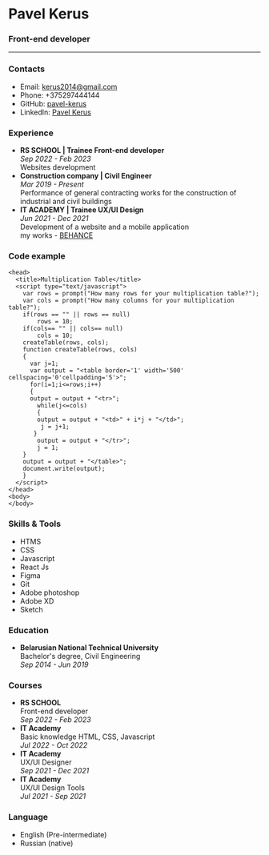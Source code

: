 # Pavel Kerus
### Front-end developer
***
### Contacts
* Email: kerus2014@gmail.com
* Phone: +375297444144
* GitHub: [pavel-kerus](https://github.com/kerus2014)
* LinkedIn: [Pavel Kerus](https://www.linkedin.com/in/pavel-kerus-397839161/)
### Experience
* __RS SCHOOL | Trainee Front-end developer__\
 _Sep 2022 - Feb 2023_\
Websites development
* __Construction company | Civil Engineer__\
 _Mar 2019 - Present_\
Performance of general contracting works for the construction of industrial and civil buildings
* __IT ACADEMY | Trainee UX/UI Design__\
_Jun 2021 - Dec 2021_\
Development of a website and a mobile application\
my works - [BEHANCE](https://www.behance.net/abef2689)

### Code example
``` <html>
<head>
  <title>Multiplication Table</title>
  <script type="text/javascript">
    var rows = prompt("How many rows for your multiplication table?");
    var cols = prompt("How many columns for your multiplication table?");
    if(rows == "" || rows == null)
        rows = 10;
    if(cols== "" || cols== null)
        cols = 10;
    createTable(rows, cols);
    function createTable(rows, cols)
    {
      var j=1;
      var output = "<table border='1' width='500' cellspacing='0'cellpadding='5'>";
      for(i=1;i<=rows;i++)
      {
      output = output + "<tr>";
        while(j<=cols)
        {
        output = output + "<td>" + i*j + "</td>";
         j = j+1;
       }
        output = output + "</tr>";
        j = 1;
    }
    output = output + "</table>";
    document.write(output);
    }
  </script>
</head>
<body>
</body>
```

### Skills & Tools
* HTMS
* CSS
* Javascript
* React Js
* Figma
* Git
* Adobe photoshop
* Adobe XD
* Sketch

### Education
* __Belarusian National Technical University__\
Bachelor's degree, Civil Engineering\
_Sep 2014 - Jun 2019_

### Courses
* __RS SCHOOL__\
Front-end developer\
_Sep 2022 - Feb 2023_
* __IT Academy__\
Basic knowledge HTML, CSS, Javascript\
_Jul 2022 - Oct 2022_
* __IT Academy__\
UX/UI Designer\
_Sep 2021 - Dec 2021_
* __IT Academy__\
UX/UI Design Tools\
_Jul 2021 - Sep 2021_

### Language
* English (Pre-intermediate)
* Russian (native)